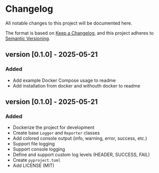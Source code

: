 # Changelog
All notable changes to this project will be documented here.

The format is based on [Keep a Changelog](https://keepachangelog.com/),
and this project adheres to [Semantic Versioning](https://semver.org/).

## version [0.1.0] - 2025-05-21
### Added
- Add example Docker Compose usage to readme
- Add installation from docker and withouth docker to readme

## version [0.1.0] - 2025-05-21
### Added
- Dockerize the project for development
- Create base `Logger` and `Reporter` classes
- Add colored console output (info, warning, error, success, etc.)
- Support file logging
- Support console logging
- Define and support custom log levels (HEADER, SUCCESS, FAIL)
- Create `pyproject.toml`
- Add LICENSE (MIT)
